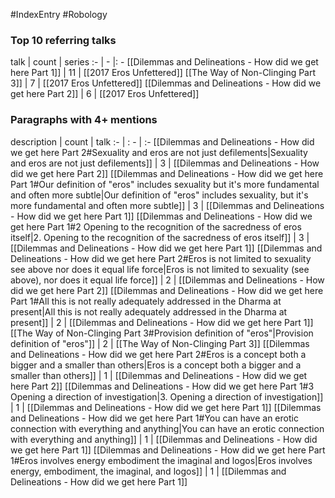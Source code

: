 #IndexEntry #Robology

### Top 10 referring talks
talk | count | series
:- | - |: -
[[Dilemmas and Delineations - How did we get here Part 1]] | 11 | [[2017 Eros Unfettered]]
[[The Way of Non-Clinging Part 3]] | 7 | [[2017 Eros Unfettered]]
[[Dilemmas and Delineations - How did we get here Part 2]] | 6 | [[2017 Eros Unfettered]]

### Paragraphs with 4+ mentions
description | count | talk
:- | : - | :-
[[Dilemmas and Delineations - How did we get here Part 2#Sexuality and eros are not just defilements\|Sexuality and eros are not just defilements]] | 3 | [[Dilemmas and Delineations - How did we get here Part 2]]
[[Dilemmas and Delineations - How did we get here Part 1#Our definition of "eros" includes sexuality but it's more fundamental and often more subtle\|Our definition of "eros" includes sexuality, but it's more fundamental and often more subtle]] | 3 | [[Dilemmas and Delineations - How did we get here Part 1]]
[[Dilemmas and Delineations - How did we get here Part 1#2 Opening to the recognition of the sacredness of eros itself\|2. Opening to the recognition of the sacredness of eros itself]] | 3 | [[Dilemmas and Delineations - How did we get here Part 1]]
[[Dilemmas and Delineations - How did we get here Part 2#Eros is not limited to sexuality see above nor does it equal life force\|Eros is not limited to sexuality (see above), nor does it equal life force]] | 2 | [[Dilemmas and Delineations - How did we get here Part 2]]
[[Dilemmas and Delineations - How did we get here Part 1#All this is not really adequately addressed in the Dharma at present\|All this is not really adequately addressed in the Dharma at present]] | 2 | [[Dilemmas and Delineations - How did we get here Part 1]]
[[The Way of Non-Clinging Part 3#Provision definition of "eros"\|Provision definition of "eros"]] | 2 | [[The Way of Non-Clinging Part 3]]
[[Dilemmas and Delineations - How did we get here Part 2#Eros is a concept both a bigger and a smaller than others\|Eros is a concept both a bigger and a smaller than others]] | 1 | [[Dilemmas and Delineations - How did we get here Part 2]]
[[Dilemmas and Delineations - How did we get here Part 1#3 Opening a direction of investigation\|3. Opening a direction of investigation]] | 1 | [[Dilemmas and Delineations - How did we get here Part 1]]
[[Dilemmas and Delineations - How did we get here Part 1#You can have an erotic connection with everything and anything\|You can have an erotic connection with everything and anything]] | 1 | [[Dilemmas and Delineations - How did we get here Part 1]]
[[Dilemmas and Delineations - How did we get here Part 1#Eros involves energy embodiment the imaginal and logos\|Eros involves energy, embodiment, the imaginal, and logos]] | 1 | [[Dilemmas and Delineations - How did we get here Part 1]]

